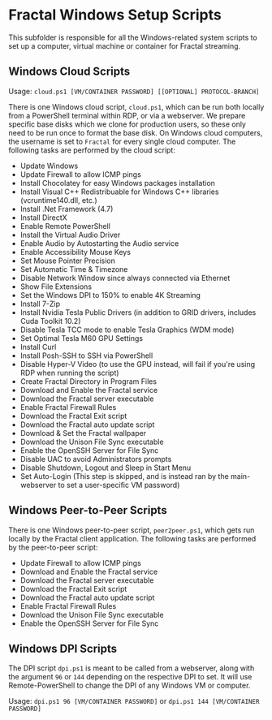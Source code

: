 # Fractal Windows Setup Scripts

This subfolder is responsible for all the Windows-related system scripts to set up a computer, virtual machine or container for Fractal streaming.

## Windows Cloud Scripts

Usage: `cloud.ps1 [VM/CONTAINER PASSWORD] [[OPTIONAL] PROTOCOL-BRANCH]`

There is one Windows cloud script, `cloud.ps1`, which can be run both locally from a PowerShell terminal within RDP, or via a webserver. We prepare specific base disks which we clone for production users, so these only need to be run once to format the base disk. On Windows cloud computers, the username is set to `Fractal` for every single cloud computer. The following tasks are performed by the cloud script:

- Update Windows
- Update Firewall to allow ICMP pings
- Install Chocolatey for easy Windows packages installation
- Install Visual C++ Redistribuable for Windows C++ libraries (vcruntime140.dll, etc.)
- Install .Net Framework (4.7)
- Install DirectX
- Enable Remote PowerShell
- Install the Virtual Audio Driver
- Enable Audio by Autostarting the Audio service
- Enable Accessibility Mouse Keys
- Set Mouse Pointer Precision
- Set Automatic Time & Timezone
- Disable Network Window since always connected via Ethernet
- Show File Extensions
- Set the Windows DPI to 150% to enable 4K Streaming
- Install 7-Zip
- Install Nvidia Tesla Public Drivers (in addition to GRID drivers, includes Cuda Toolkit 10.2)
- Disable Tesla TCC mode to enable Tesla Graphics (WDM mode)
- Set Optimal Tesla M60 GPU Settings
- Install Curl
- Install Posh-SSH to SSH via PowerShell
- Disable Hyper-V Video (to use the GPU instead, will fail if you're using RDP when running the script)
- Create Fractal Directory in Program Files
- Download and Enable the Fractal service
- Download the Fractal server executable
- Enable Fractal Firewall Rules
- Download the Fractal Exit script
- Download the Fractal auto update script
- Download & Set the Fractal wallpaper
- Download the Unison File Sync executable
- Enable the OpenSSH Server for File Sync
- Disable UAC to avoid Administrators prompts
- Disable Shutdown, Logout and Sleep in Start Menu
- Set Auto-Login (This step is skipped, and is instead ran by the main-webserver to set a user-specific VM password)

## Windows Peer-to-Peer Scripts

There is one Windows peer-to-peer script, `peer2peer.ps1`, which gets run locally by the Fractal client application. The following tasks are performed by the peer-to-peer script:

- Update Firewall to allow ICMP pings
- Download and Enable the Fractal service
- Download the Fractal server executable
- Download the Fractal Exit script
- Download the Fractal auto update script
- Enable Fractal Firewall Rules
- Download the Unison File Sync executable
- Enable the OpenSSH Server for File Sync

## Windows DPI Scripts

The DPI script `dpi.ps1` is meant to be called from a webserver, along with the argument `96` or `144` depending on the respective DPI to set. It will use Remote-PowerShell to change the DPI of any Windows VM or computer.

Usage: ```dpi.ps1 96 [VM/CONTAINER PASSWORD]``` or ```dpi.ps1 144 [VM/CONTAINER PASSWORD]```

